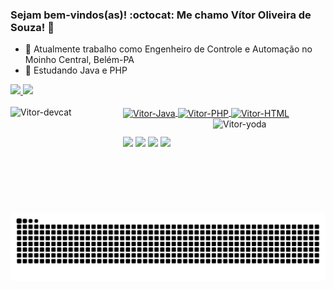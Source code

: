 ### Sejam bem-vindos(as)! :octocat: Me chamo Vítor Oliveira de Souza! 🦅


- 🔭 Atualmente trabalho como Engenheiro de Controle e Automação no Moinho Central, Belém-PA
- 🌱 Estudando Java e PHP


<div>
  <a href="https://github.com/vitorosouza">
  <img height="140em" src="https://github-readme-stats.vercel.app/api?username=vitorosouza&show_icons=true&theme=dark&include_all_commits=true&count_private=true"/>
  <img height="140em" src="https://github-readme-stats.vercel.app/api/top-langs/?username=vitorosouza&layout=compact&langs_count=7&theme=dark"/>
</div>
<div style="display: inline_block"><br>
  <img align="center" alt="Vitor-Java" height="30" width="40" src="https://cdn.jsdelivr.net/gh/devicons/devicon/icons/java/java-original-wordmark.svg">
  <img align="center" alt="Vitor-PHP" height="30" width="40" src="https://cdn.jsdelivr.net/gh/devicons/devicon/icons/php/php-original.svg"/>
  <img align="center" alt="Vitor-HTML" height="30" width="40" src="https://cdn.jsdelivr.net/gh/devicons/devicon/icons/html5/html5-plain-wordmark.svg"/>
 
  
 <img align="left" alt="Vitor-devcat" height="150" width="180" src="https://media.giphy.com/media/3oKIPnAiaMCws8nOsE/giphy.gif">
  <img align="right" alt="Vitor-yoda" height="150" width="180" src="https://media.giphy.com/media/QxGRd0jHlSa8NymtHk/giphy.gif?cid=790b7611017d77c4ee3b42c96588c69957c59e77d36a6c1b&rid=giphy.gif&ct=g">
</div>
  
  ##
 
<div> 
  <a href="https://www.youtube.com/channel/UCAOMqhyRmfkT5DgfunzROjg" target="_blank"><img src="https://img.shields.io/badge/YouTube-FF0000?style=for-the-badge&logo=youtube&logoColor=white" target="_blank"></a>
  <a href="https://instagram.com/vit_souza" target="_blank"><img src="https://img.shields.io/badge/-Instagram-%23E4405F?style=for-the-badge&logo=instagram&logoColor=white" target="_blank"></a> 
</a> 
  <a href = "mailto:vitorosouza@hotmail.com"><img src="https://img.shields.io/badge/-Gmail-%23333?style=for-the-badge&logo=gmail&logoColor=white" target="_blank"></a>
  <a href="https://www.linkedin.com/in/vitorosouza" target="_blank"><img src="https://img.shields.io/badge/-LinkedIn-%230077B5?style=for-the-badge&logo=linkedin&logoColor=white" target="_blank"></a> 
 
  ![Snake animation](https://github.com/vitorosouza/vitorosouza/blob/output/github-contribution-grid-snake.svg)
 
</div>
